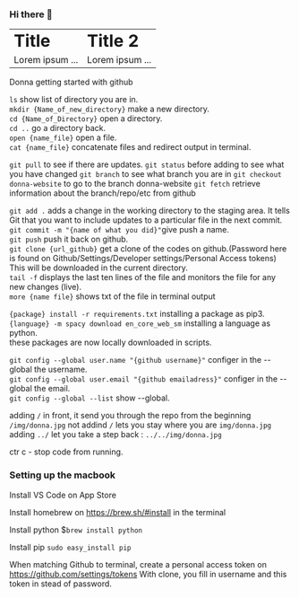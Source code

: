 ### Hi there 👋

<table border="0">
 <tr>
    <td><b style="font-size:30px">Title</b></td>
    <td><b style="font-size:30px">Title 2</b></td>
 </tr>
 <tr>
    <td>Lorem ipsum ...</td>
    <td>Lorem ipsum ...</td>
 </tr>
</table>


Donna getting started with github

`ls` show list of directory you are in.   
`mkdir {Name_of_new_directory}` make a new directory.   
`cd {Name_of_Directory}` open a directory.     
`cd ..` go a directory back.    
`open {name_file}` open a file.   
`cat {name_file}` concatenate files and redirect output in terminal. 

`git pull` to see if there are updates.
`git status` before adding to see what you have changed
`git branch` to see what branch you are in
`git checkout donna-website` to go to the branch donna-website
`git fetch` retrieve information about the branch/repo/etc from github

`git add .` adds a change in the working directory to the staging area. It tells Git that you want to include updates to a particular file in the next commit.   
`git commit -m "{name of what you did}"`give push a name.     
`git push` push it back on github.  
`git clone {url_github}` get a clone of the codes on github.(Password here is found on Github/Settings/Developer settings/Personal Access tokens) This will be downloaded in the current directory.  
`tail -f` displays the last ten lines of the file and monitors the file for any new changes (live).  
`more {name file}` shows txt of the file in terminal output

`{package} install -r requirements.txt` installing a package as pip3.   
`{language} -m spacy download en_core_web_sm` installing a language as python.  
these packages are now locally downloaded in scripts.   

`git config --global user.name "{github username}"` configer in the --global the username.  
`git config --global user.email "{github emailadress}"` configer in the --global the email.  
`git config --global --list` show --global.  


adding `/` in front, it send you through the repo from the beginning `/img/donna.jpg`
not addind `/` lets you stay where you are `img/donna.jpg`
adding `../` let you take a step back : `../../img/donna.jpg`



ctr c - stop code from running.  

### Setting up the macbook

Install VS Code on App Store 

Install homebrew on https://brew.sh/#install in the terminal

Install python
$`brew install python`

Install pip
`sudo easy_install pip`

When matching Github to terminal, create a personal access token on https://github.com/settings/tokens
With clone, you fill in username and this token in stead of password.


